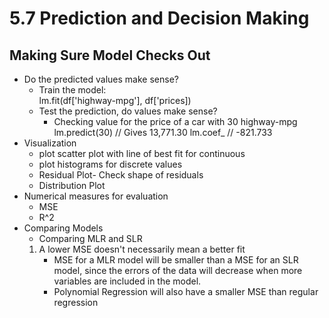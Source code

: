 # 5.7 Prediction and Decision Making

## Making Sure Model Checks Out
* Do the predicted values make sense?
    * Train the model:  
    lm.fit(df['highway-mpg'], df['prices])
    * Test the prediction, do values make sense?
        * Checking value for the price of a car with 30 highway-mpg
        lm.predict(30) // Gives 13,771.30
        lm.coef_  // -821.733
* Visualization
    * plot scatter plot with line of best fit for continuous
    * plot histograms for discrete values
    * Residual Plot- Check shape of residuals
    * Distribution Plot
* Numerical measures for evaluation
    * MSE
    * R^2
* Comparing Models
    * Comparing MLR and SLR
    1. A lower MSE doesn't necessarily mean a better fit
        * MSE  for a MLR model will be smaller than a MSE for an SLR model, since the errors of the data will decrease when more variables are included in the model.
        * Polynomial Regression will also have a smaller MSE than regular regression